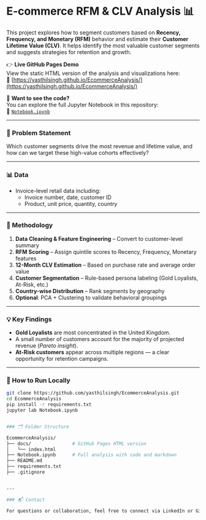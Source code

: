 
# E‑commerce RFM & CLV Analysis 📊

This project explores how to segment customers based on **Recency, Frequency, and Monetary (RFM)** behavior and estimate their **Customer Lifetime Value (CLV)**. It helps identify the most valuable customer segments and suggests strategies for retention and growth.

👉 **Live GitHub Pages Demo**  
View the static HTML version of the analysis and visualizations here:  
🔗 [https://yasthilsingh.github.io/EcommerceAnalysis/](https://yasthilsingh.github.io/EcommerceAnalysis/)

🧠 **Want to see the code?**  
You can explore the full Jupyter Notebook in this repository:  
📓 [`Notebook.ipynb`](Notebook.ipynb)

---

### 📌 Problem Statement

Which customer segments drive the most revenue and lifetime value, and how can we target these high-value cohorts effectively?

---

### 📊 Data

- Invoice-level retail data including:
  - Invoice number, date, customer ID
  - Product, unit price, quantity, country

---

### 🧪 Methodology

1. **Data Cleaning & Feature Engineering** – Convert to customer-level summary
2. **RFM Scoring** – Assign quintile scores to Recency, Frequency, Monetary features
3. **12-Month CLV Estimation** – Based on purchase rate and average order value
4. **Customer Segmentation** – Rule-based persona labeling (Gold Loyalists, At-Risk, etc.)
5. **Country-wise Distribution** – Rank segments by geography
6. **Optional**: PCA + Clustering to validate behavioral groupings

---

### 💡 Key Findings

- **Gold Loyalists** are most concentrated in the United Kingdom.
- A small number of customers account for the majority of projected revenue (*Pareto insight*).
- **At-Risk customers** appear across multiple regions — a clear opportunity for retention campaigns.

---

### 🔧 How to Run Locally

```bash
git clone https://github.com/yasthilsingh/EcommerceAnalysis.git
cd EcommerceAnalysis
pip install -r requirements.txt
jupyter lab Notebook.ipynb


### 🗂 Folder Structure

EcommerceAnalysis/
├── docs/               # GitHub Pages HTML version
│   └── index.html
├── Notebook.ipynb      # Full analysis with code and markdown
├── README.md
├── requirements.txt
├── .gitignore


---

### 📬 Contact

For questions or collaboration, feel free to connect via LinkedIn or GitHub.
